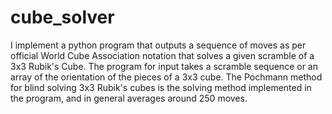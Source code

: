 # cube_solver

I implement a python program that outputs a sequence of moves as per official World Cube Association notation that solves a given scramble of a 3x3 Rubik's Cube.
The program for input takes a scramble sequence or an array of the orientation of the pieces of a 3x3 cube. The Pochmann method for blind solving 3x3 Rubik's cubes
is the solving method implemented in the program, and in general averages around 250 moves.

